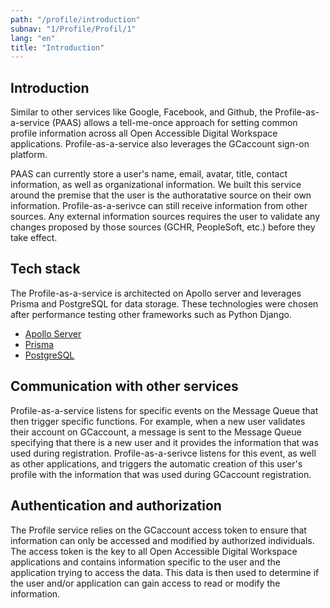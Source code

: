```yaml
---
path: "/profile/introduction"
subnav: "1/Profile/Profil/1"
lang: "en"
title: "Introduction"
---
```


<helmet>
<title> Profile - Introduction </title>
</helmet>

## Introduction

Similar to other services like Google, Facebook, and Github, the Profile-as-a-service (PAAS) allows a tell-me-once approach for setting common profile information across all Open Accessible Digital Workspace applications. Profile-as-a-service also leverages the GCaccount sign-on platform.

PAAS can currently store a user's name, email, avatar, title, contact information, as well as organizational information.  We built this service around the premise that the user is the authoratative source on their own information.  Profile-as-a-serivce can still receive information from other sources.  Any external information sources requires  the user to validate any changes proposed by those sources (GCHR, PeopleSoft, etc.) before they take effect.

## Tech stack

The Profile-as-a-service is architected on Apollo server and leverages Prisma and PostgreSQL for data storage.  These technologies were chosen after performance testing other frameworks such as Python Django.

* [Apollo Server](https://www.apollographql.com/docs/apollo-server/)
* [Prisma](https://www.prisma.io/)
* [PostgreSQL](https://www.postgresql.org/)

## Communication with other services

Profile-as-a-service listens for specific events on the Message Queue that then trigger specific functions.  For example, when a new user validates their account on GCaccount, a message is sent to the Message Queue specifying that there is a new user and it provides the information that was used during registration.  Profile-as-a-serivce listens for this event, as well as other applications, and triggers the automatic creation of this user's profile with the information that was used during GCaccount registration.

## Authentication and authorization

The Profile service relies on the GCaccount access token to ensure that information can only be accessed and modified by authorized individuals. The access token is the key to all Open Accessible Digital Workspace applications and contains information specific to the user and the application trying to access the data. This data is then used to determine if the user and/or application can gain access to read or modify the information.
